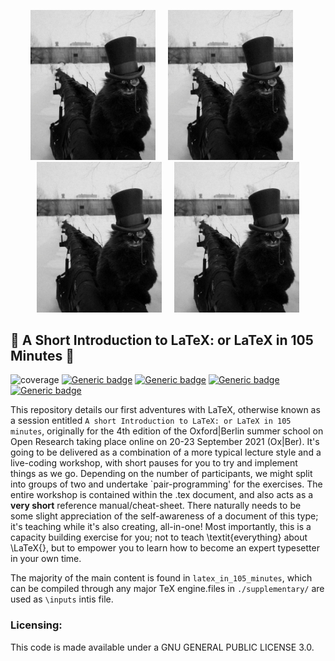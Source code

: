 <p align="center">
  <img src="./figures/cat_picture.jpg" width="200"/>&nbsp; &nbsp; &nbsp;<img src="./figures/cat_picture.jpg" width="200"/>&nbsp; &nbsp; &nbsp;<img src="./figures/cat_picture.jpg" width="200"/>&nbsp; &nbsp; &nbsp;<img src="./figures/cat_picture.jpg" width="200"/>
</p>

## :page_facing_up: A Short Introduction to LaTeX: or LaTeX in 105 Minutes  :page_facing_up:

![coverage](https://img.shields.io/badge/Teaching-yellow)
[![Generic badge](https://img.shields.io/badge/LaTeX-red.svg)](https://shields.io/)
[![Generic badge](https://img.shields.io/badge/GNU3.0-purple.svg)](https://shields.io/)
[![Generic badge](https://img.shields.io/badge/Maintained-brightgreen.svg)](https://shields.io/)
[![Generic badge](https://img.shields.io/badge/BuildPassing-orange.svg)](https://shields.io/)

This repository details our first adventures with LaTeX, otherwise known as a session entitled `A short Introduction to LaTeX: or LaTeX in 105 minutes`, originally for the 4th edition of the Oxford|Berlin summer school on Open Research taking place online on 20-23 September 2021 (Ox|Ber). It's going to be delivered as a combination of a more typical lecture style and a live-coding workshop, with short pauses for you to try and implement things as we go. Depending on the number of participants, we might split into groups of two and undertake `pair-programming' for the exercises. The entire workshop is contained within the .tex document, and also acts as a **very short** reference manual/cheat-sheet. There naturally needs to be some slight appreciation of the  self-awareness of a document of this type; it's teaching while it's also creating, all-in-one! Most importantly, this is a capacity building exercise for you; not to teach \textit{everything} about \LaTeX{}, but to empower you to learn how to become an expert typesetter in your own time.

The majority of the main content is found in `latex_in_105_minutes`, which can be compiled through any major TeX engine.files in `./supplementary/` are used as `\inputs` intis file.

### Licensing: 

This code is made available under a GNU GENERAL PUBLIC LICENSE 3.0.
